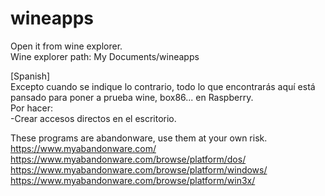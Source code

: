# wineapps

Open it from wine explorer. <br>
Wine explorer path: My Documents/wineapps

[Spanish] <br>
Excepto cuando se indique lo contrario, todo lo que encontrarás aquí está pansado para poner a prueba wine, box86... en Raspberry. <br>
Por hacer: <br>
 -Crear accesos directos en el escritorio.

These programs are abandonware, use them at your own risk.
https://www.myabandonware.com/
https://www.myabandonware.com/browse/platform/dos/
https://www.myabandonware.com/browse/platform/windows/
https://www.myabandonware.com/browse/platform/win3x/
